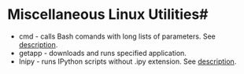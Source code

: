 # Miscellaneous Linux Utilities#

* cmd - calls Bash comands with long lists of parameters. See [description](http://krason.me/blog/cmd%20files.html).  
* getapp - downloads and runs specified application.
* lnipy - runs IPython scripts without .ipy extension. See [description](http://krason.me/blog/ipy%20extensions.html).  

